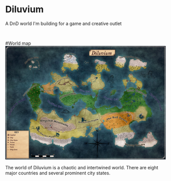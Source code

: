 # Diluvium

<p>A DnD world I'm building for a game and creative outlet</p>

<br>

#World map
![image](https://github.com/Mdstemm/Diluvium/blob/main/Image%20storage/map-landmass-biomes-citys-paths.jpeg)

The world of Diluvium is a chaotic and intertwined world. There are eight major countries and several prominent city states.
